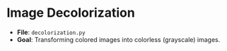 # Image Decolorization
- **File**: `decolorization.py`
- **Goal**: Transforming colored images into colorless (grayscale) images.
